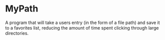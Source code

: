 # MyPath
A program that will take a users entry (in the form of a file path) and save it to a favorites list, reducing the amount of time spent clicking through large directories.
